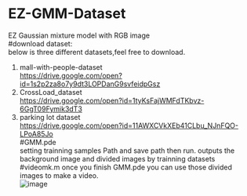 # EZ-GMM-Dataset  
EZ Gaussian mixture model with RGB image  
#download dataset:  
below is three different datasets,feel free to download.  
1. mall-with-people-dataset  
https://drive.google.com/open?id=1s2p2za8o7y9dt3LOPDanG9svfeidpGsz  
2. CrossLoad_dataset  
https://drive.google.com/open?id=1tyKsFajWMFdTKbvz-6GgT09Fymik3dT3  
3. parking lot dataset  
https://drive.google.com/open?id=11AWXCVkXEb41CLbu_NJnFQO-LPoA85Jo  
#GMM.pde  
setting trainning samples Path and save path then run. outputs the background image and divided images by trainning datasets  
#videomk.m
once you finish GMM.pde you can use those divided images to make a video.  
![image](http://github.com/Chancing0/EZ-GMM-with-Dataset/raw/master/310.jpg)
